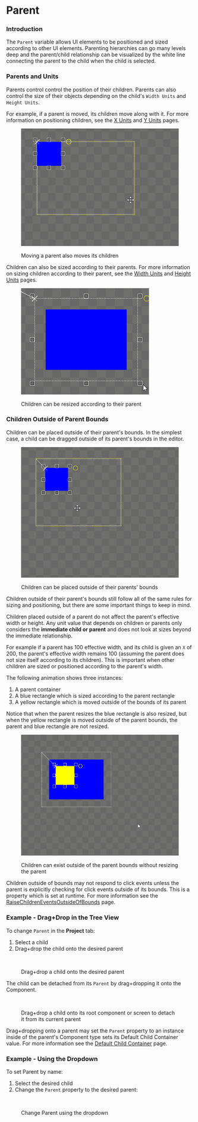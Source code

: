# Parent

### Introduction

The `Parent` variable allows UI elements to be positioned and sized according to other UI elements. Parenting hierarchies can go many levels deep and the parent/child relationship can be visualized by the white line connecting the parent to the child when the child is selected.

### Parents and Units

Parents control control the position of their children. Parents can also control the size of their objects depending on the child's `Width Units` and `Height Units`.

For example, if a parent is moved, its children move along with it. For more information on positioning children, see the [X Units](x-units.md) and [Y Units](y-units.md) pages.

<figure><img src="../../../.gitbook/assets/07_06 43 54.gif" alt=""><figcaption><p>Moving a parent also moves its children</p></figcaption></figure>

Children can also be sized according to their parents. For more information on sizing children according to their parent, see the [Width Units](width-units.md) and [Height Units](height-units.md) pages.

<figure><img src="../../../.gitbook/assets/07_06 45 58.gif" alt=""><figcaption><p>Children can be resized according to their parent</p></figcaption></figure>

### Children Outside of Parent Bounds

Children can be placed outside of their parent's bounds. In the simplest case, a child can be dragged outside of its parent's bounds in the editor.

<figure><img src="../../../.gitbook/assets/07_06 48 01.gif" alt=""><figcaption><p>Children can be placed outside of their parents' bounds</p></figcaption></figure>

Children outside of their parent's bounds still follow all of the same rules for sizing and positioning, but there are some important things to keep in mind.

Children placed outside of a parent do not affect the parent's effective width or height. Any unit value that depends on children or parents only considers the **immediate child or parent** and does not look at sizes beyond the immediate relationship.

For example if a parent has 100 effective width, and its child is given an `X` of 200, the parent's effective width remains 100 (assuming the parent does not size itself according to its children). This is important when other children are sized or positioned according to the parent's width.

The following animation shows three instances:

1. A parent container&#x20;
2. A blue rectangle which is sized according to the parent rectangle
3. A yellow rectangle which is moved outside of the bounds of its parent

Notice that when the parent resizes the blue rectangle is also resized, but when the yellow rectangle is moved outside of the parent bounds, the parent and blue rectangle are not resized.

<figure><img src="../../../.gitbook/assets/07_06 55 18.gif" alt=""><figcaption><p>Children can exist outside of the parent bounds without resizing the parent</p></figcaption></figure>

Children outside of bounds may not respond to click events unless the parent is explicitly checking for click events outside of its bounds. This is a property which is set at runtime. For more information see the [RaiseChildrenEventsOutsideOfBounds](../../../gum-code/gum-code-reference/interactivegue/raisechildreneventsoutsideofbounds.md) page.

### Example - Drag+Drop in the Tree View

To change `Parent` in the **Project** tab:

1. Select a child
2. Drag+drop the child onto the desired parent

<figure><img src="../../../.gitbook/assets/11_20 21 41.gif" alt=""><figcaption><p>Drag+drop a child onto the desired parent</p></figcaption></figure>

The child can be detached from its `Parent` by drag+dropping it onto the Component.

<figure><img src="../../../.gitbook/assets/11_20 22 36.gif" alt=""><figcaption><p>Drag+drop a child onto its root component or screen to detach it from its current parent</p></figcaption></figure>

Drag+dropping onto a parent may set the `Parent` property to an instance inside of the parent's Component type sets its Default Child Container value. For more information see the [Default Child Container](../component/default-child-container.md) page.

### Example - Using the Dropdown

To set Parent by name:

1. Select the desired child
2. Change the `Parent` property to the desired parent:

<figure><img src="../../../.gitbook/assets/11_20 20 04.gif" alt=""><figcaption><p>Change Parent using the dropdown</p></figcaption></figure>
